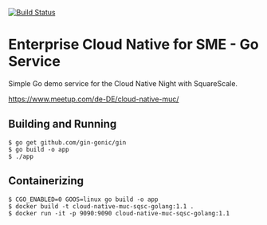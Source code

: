 [![Build Status](https://travis-ci.org/lreimer/cloud-native-muc-sqsc-golang.svg?branch=master)](https://travis-ci.org/lreimer/cloud-native-muc-sqsc-golang)

# Enterprise Cloud Native for SME - Go Service

Simple Go demo service for the Cloud Native Night with SquareScale.

https://www.meetup.com/de-DE/cloud-native-muc/

## Building and Running

```
$ go get github.com/gin-gonic/gin
$ go build -o app
$ ./app
```

## Containerizing

```
$ CGO_ENABLED=0 GOOS=linux go build -o app
$ docker build -t cloud-native-muc-sqsc-golang:1.1 .
$ docker run -it -p 9090:9090 cloud-native-muc-sqsc-golang:1.1
```
